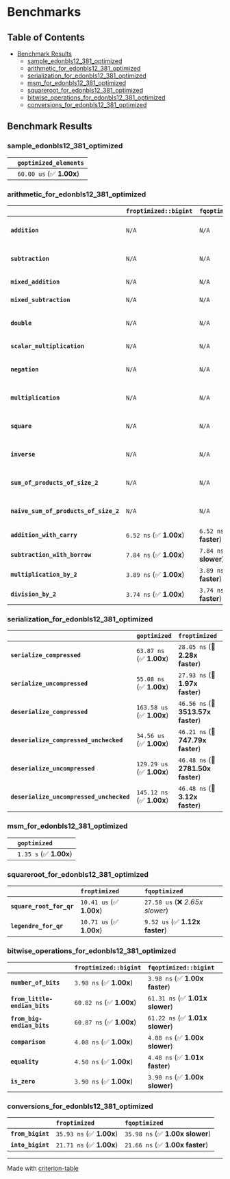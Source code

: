 # Benchmarks

## Table of Contents

- [Benchmark Results](#benchmark-results)
    - [sample_edonbls12_381_optimized](#sample_edonbls12_381_optimized)
    - [arithmetic_for_edonbls12_381_optimized](#arithmetic_for_edonbls12_381_optimized)
    - [serialization_for_edonbls12_381_optimized](#serialization_for_edonbls12_381_optimized)
    - [msm_for_edonbls12_381_optimized](#msm_for_edonbls12_381_optimized)
    - [squareroot_for_edonbls12_381_optimized](#squareroot_for_edonbls12_381_optimized)
    - [bitwise_operations_for_edonbls12_381_optimized](#bitwise_operations_for_edonbls12_381_optimized)
    - [conversions_for_edonbls12_381_optimized](#conversions_for_edonbls12_381_optimized)

## Benchmark Results

### sample_edonbls12_381_optimized

|        | `goptimized_elements`           |
|:-------|:------------------------------- |
|        | `60.00 us` (✅ **1.00x**)        |

### arithmetic_for_edonbls12_381_optimized

|                                       | `froptimized::bigint`          | `fqoptimized::bigint`          | `goptimized`              | `fqoptimized`                   | `froptimized`                    |
|:--------------------------------------|:-------------------------------|:-------------------------------|:--------------------------|:--------------------------------|:-------------------------------- |
| **`addition`**                        | `N/A`                          | `N/A`                          | `378.58 ns` (✅ **1.00x**) | `8.28 ns` (🚀 **45.70x faster**) | `8.13 ns` (🚀 **46.56x faster**)  |
| **`subtraction`**                     | `N/A`                          | `N/A`                          | `395.66 ns` (✅ **1.00x**) | `8.59 ns` (🚀 **46.09x faster**) | `8.59 ns` (🚀 **46.07x faster**)  |
| **`mixed_addition`**                  | `N/A`                          | `N/A`                          | `387.40 ns` (✅ **1.00x**) | `N/A`                           | `N/A`                            |
| **`mixed_subtraction`**               | `N/A`                          | `N/A`                          | `393.40 ns` (✅ **1.00x**) | `N/A`                           | `N/A`                            |
| **`double`**                          | `N/A`                          | `N/A`                          | `290.06 ns` (✅ **1.00x**) | `5.30 ns` (🚀 **54.75x faster**) | `5.30 ns` (🚀 **54.78x faster**)  |
| **`scalar_multiplication`**           | `N/A`                          | `N/A`                          | `131.43 us` (✅ **1.00x**) | `N/A`                           | `N/A`                            |
| **`negation`**                        | `N/A`                          | `N/A`                          | `N/A`                     | `5.95 ns` (✅ **1.00x faster**)  | `5.95 ns` (✅ **1.00x**)          |
| **`multiplication`**                  | `N/A`                          | `N/A`                          | `N/A`                     | `37.30 ns` (✅ **1.00x slower**) | `37.25 ns` (✅ **1.00x**)         |
| **`square`**                          | `N/A`                          | `N/A`                          | `N/A`                     | `31.71 ns` (✅ **1.00x slower**) | `31.63 ns` (✅ **1.00x**)         |
| **`inverse`**                         | `N/A`                          | `N/A`                          | `N/A`                     | `6.56 us` (✅ **1.05x slower**)  | `6.25 us` (✅ **1.00x**)          |
| **`sum_of_products_of_size_2`**       | `N/A`                          | `N/A`                          | `N/A`                     | `53.03 ns` (✅ **1.00x faster**) | `53.19 ns` (✅ **1.00x**)         |
| **`naive_sum_of_products_of_size_2`** | `N/A`                          | `N/A`                          | `N/A`                     | `79.55 ns` (✅ **1.01x faster**) | `80.73 ns` (✅ **1.00x**)         |
| **`addition_with_carry`**             | `6.52 ns` (✅ **1.00x**)        | `6.52 ns` (✅ **1.00x faster**) | `N/A`                     | `N/A`                           | `N/A`                            |
| **`subtraction_with_borrow`**         | `7.84 ns` (✅ **1.00x**)        | `7.84 ns` (✅ **1.00x slower**) | `N/A`                     | `N/A`                           | `N/A`                            |
| **`multiplication_by_2`**             | `3.89 ns` (✅ **1.00x**)        | `3.89 ns` (✅ **1.00x faster**) | `N/A`                     | `N/A`                           | `N/A`                            |
| **`division_by_2`**                   | `3.74 ns` (✅ **1.00x**)        | `3.74 ns` (✅ **1.00x faster**) | `N/A`                     | `N/A`                           | `N/A`                            |

### serialization_for_edonbls12_381_optimized

|                                          | `goptimized`              | `froptimized`                      | `fqoptimized`                       |
|:-----------------------------------------|:--------------------------|:-----------------------------------|:----------------------------------- |
| **`serialize_compressed`**               | `63.87 ns` (✅ **1.00x**)  | `28.05 ns` (🚀 **2.28x faster**)    | `27.85 ns` (🚀 **2.29x faster**)     |
| **`serialize_uncompressed`**             | `55.08 ns` (✅ **1.00x**)  | `27.93 ns` (🚀 **1.97x faster**)    | `27.74 ns` (🚀 **1.99x faster**)     |
| **`deserialize_compressed`**             | `163.58 us` (✅ **1.00x**) | `46.56 ns` (🚀 **3513.57x faster**) | `45.11 ns` (🚀 **3625.95x faster**)  |
| **`deserialize_compressed_unchecked`**   | `34.56 us` (✅ **1.00x**)  | `46.21 ns` (🚀 **747.79x faster**)  | `45.11 ns` (🚀 **766.05x faster**)   |
| **`deserialize_uncompressed`**           | `129.29 us` (✅ **1.00x**) | `46.48 ns` (🚀 **2781.50x faster**) | `45.74 ns` (🚀 **2826.76x faster**)  |
| **`deserialize_uncompressed_unchecked`** | `145.12 ns` (✅ **1.00x**) | `46.48 ns` (🚀 **3.12x faster**)    | `45.73 ns` (🚀 **3.17x faster**)     |

### msm_for_edonbls12_381_optimized

|        | `goptimized`            |
|:-------|:----------------------- |
|        | `1.35 s` (✅ **1.00x**)  |

### squareroot_for_edonbls12_381_optimized

|                          | `froptimized`            | `fqoptimized`                    |
|:-------------------------|:-------------------------|:-------------------------------- |
| **`square_root_for_qr`** | `10.41 us` (✅ **1.00x**) | `27.58 us` (❌ *2.65x slower*)    |
| **`legendre_for_qr`**    | `10.71 us` (✅ **1.00x**) | `9.52 us` (✅ **1.12x faster**)   |

### bitwise_operations_for_edonbls12_381_optimized

|                               | `froptimized::bigint`          | `fqoptimized::bigint`            |
|:------------------------------|:-------------------------------|:-------------------------------- |
| **`number_of_bits`**          | `3.98 ns` (✅ **1.00x**)        | `3.98 ns` (✅ **1.00x faster**)   |
| **`from_little-endian_bits`** | `60.82 ns` (✅ **1.00x**)       | `61.31 ns` (✅ **1.01x slower**)  |
| **`from_big-endian_bits`**    | `60.87 ns` (✅ **1.00x**)       | `61.22 ns` (✅ **1.01x slower**)  |
| **`comparison`**              | `4.08 ns` (✅ **1.00x**)        | `4.08 ns` (✅ **1.00x slower**)   |
| **`equality`**                | `4.50 ns` (✅ **1.00x**)        | `4.48 ns` (✅ **1.01x faster**)   |
| **`is_zero`**                 | `3.90 ns` (✅ **1.00x**)        | `3.90 ns` (✅ **1.00x slower**)   |

### conversions_for_edonbls12_381_optimized

|                   | `froptimized`            | `fqoptimized`                    |
|:------------------|:-------------------------|:-------------------------------- |
| **`from_bigint`** | `35.93 ns` (✅ **1.00x**) | `35.98 ns` (✅ **1.00x slower**)  |
| **`into_bigint`** | `21.71 ns` (✅ **1.00x**) | `21.66 ns` (✅ **1.00x faster**)  |

---
Made with [criterion-table](https://github.com/nu11ptr/criterion-table)

